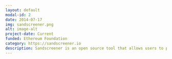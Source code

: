 ```yaml
---
layout: default
modal-id: 2
date: 2014-07-17
img: sandscreener.png
alt: image-alt
project-date: Current
funded: Ethereum Foundation
category: https://sandscreener.io
description: Sandscreener is an open source tool that allows users to prove cryptocurrency withdrawn from Tornado Cash is not associated with hacked or illicit funds, without revealing the source of those funds. It does this using Zero Knowledge Proofs and a combination of community managed blocklists and soulbound tokens.
---
```


